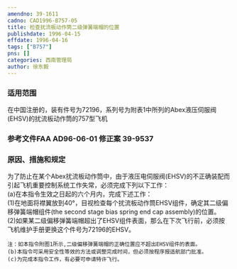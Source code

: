 ```yaml
---
amendno: 39-1611  
cadno: CAD1996-B757-05  
title: 检查扰流板动作筒二级弹簧端帽的位置  
publishdate: 1996-04-15  
effdate: 1996-04-16  
tags: ["B757"]  
pns: []  
categories: 西南管理局  
author: 徐东毅  
---
```

  
### 适用范围  
在中国注册的，装有件号为72196，系列号为附表1中所列的Abex液压伺服阀(EHSV)的扰流板动作筒的757型飞机  
  
<!--more-->  
### 参考文件FAA AD96-06-01  修正案 39-9537  
  
### 原因、措施和规定  
为了防止在某个Abex扰流板动作筒中，由于液压电伺服阀(EHSV)的不正确装配而引起飞机重要控制系统工作失常，必须完成下列以下工作：  
    (a)在本指令生效之日起的六个月内，完成下述工作：  
       (1)在地面将襟翼放到40°，目视检查每个扰流板动作筒EHSV组件，确定其二级偏移弹簧端帽组件(the second stage bias spring end cap assembly)的位置。  
       (2)如果某二级偏移弹簧端帽超出了EHSV组件表面，那么在下次飞行前，必须按飞机维护手册更换这个件号为72196的EHSV。  
  
    注：如本指令附图1所示,二级偏移弹簧端帽的正确位置应不超出EHSV组件的表面。  
    (b)本指令可采用安全性等效的方法或调整完成时间，但必须按程序报适航部门批准。  
    (c)为完成本指令工作，有必要可申请特许飞行。  
  

